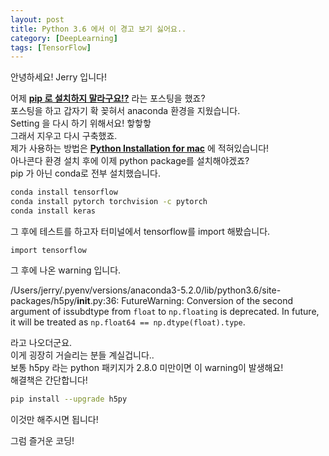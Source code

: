 ```yaml
---
layout: post
title: Python 3.6 에서 이 경고 보기 싫어요..
category: [DeepLearning]
tags: [TensorFlow]
---
```


안녕하세요! Jerry 입니다!

어제 [**pip 로 설치하지 말라구요!?**](https://kkkjerry.github.io/deeplearning/2018/10/18/condavspip/) 라는 포스팅을 했죠?  
포스팅을 하고 갑자기 확 꽂혀서 anaconda 환경을 지웠습니다.  
Setting 을 다시 하기 위해서요! 핳핳핳  
그래서 지우고 다시 구축했죠.  
제가 사용하는 방법은 [**Python Installation for mac**](https://kkkjerry.github.io/deeplearning/2018/09/27/python4mac/) 에 적혀있습니다!  
아나콘다 환경 설치 후에 이제 python package를 설치해야겠죠?  
pip 가 아닌 conda로 전부 설치했습니다.  

``` bash
conda install tensorflow
conda install pytorch torchvision -c pytorch
conda install keras
```
그 후에 테스트를 하고자 터미널에서 tensorflow를 import 해봤습니다.

``` python3
import tensorflow
```
 그 후에 나온 warning 입니다.

/Users/jerry/.pyenv/versions/anaconda3-5.2.0/lib/python3.6/site-packages/h5py/__init__.py:36: FutureWarning: Conversion of the second argument of issubdtype from `float` to `np.floating` is deprecated. In future, it will be treated as `np.float64 == np.dtype(float).type`.

라고 나오더군요.  
이게 굉장히 거슬리는 분들 계실겁니다..  
보통 h5py 라는 python 패키지가 2.8.0 미만이면 이 warning이 발생해요!  
해결책은 간단합니다!

``` bash
pip install --upgrade h5py
```

이것만 해주시면 됩니다!

그럼 즐거운 코딩!
